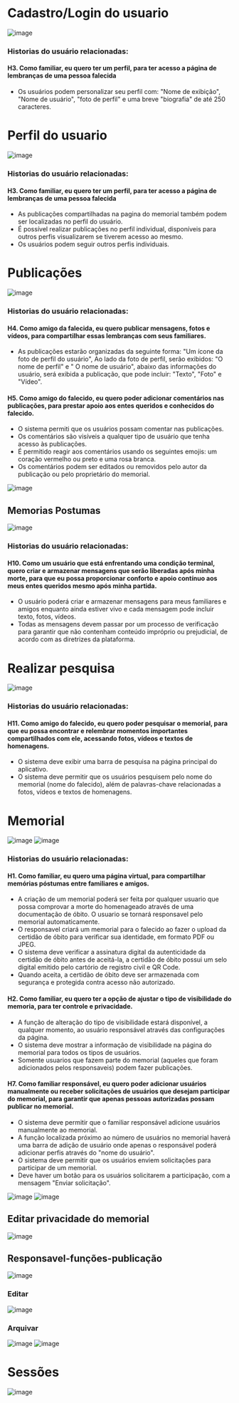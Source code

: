 # Cadastro/Login do usuario
![image](https://github.com/user-attachments/assets/ce54aacf-e8f8-41d4-a642-84c1dc7143fc)
### Historias do usuário relacionadas:
#### H3. Como familiar, eu quero ter um perfil, para ter acesso a página de lembranças de uma pessoa falecida
- Os usuários podem personalizar seu perfil com: "Nome de exibição", "Nome de usuário", "foto de perfil" e uma breve "biografia" de até 250 caracteres.


# Perfil do usuario
![image](https://github.com/user-attachments/assets/49fc9ea1-1d5f-4cdf-8078-f3c87b037f59)
### Historias do usuário relacionadas:  
#### H3. Como familiar, eu quero ter um perfil, para ter acesso a página de lembranças de uma pessoa falecida
- As publicações compartilhadas na pagina do memorial também podem ser localizadas no perfil do usuário.
- É possível realizar publicações no perfil individual, disponíveis para outros perfis visualizarem se tiverem acesso ao mesmo.
- Os usuários podem seguir outros perfis individuais.


# Publicações
![image](https://github.com/user-attachments/assets/99b4db7d-bb4f-49fc-93f3-332c67378d91)
### Historias do usuário relacionadas:  
#### H4. Como amigo da falecida, eu quero publicar mensagens, fotos e vídeos, para compartilhar essas lembranças com seus familiares.
- As publicações estarão organizadas da seguinte forma: "Um ícone da foto de perfil do usuário", Ao lado da foto de perfil, serão exibidos: "O nome de perfil" e " O nome de usuário", abaixo das informações do usuário, será exibida a publicação, que pode incluir: "Texto", "Foto" e "Vídeo".
#### H5. Como amigo do falecido, eu quero poder adicionar comentários nas publicações, para prestar apoio aos entes queridos e conhecidos do falecido.
- O sistema permiti que os usuários possam comentar nas publicações.
- Os comentários são visíveis a qualquer tipo de usuário que tenha acesso às publicações.
- É permitido reagir aos comentários usando os seguintes emojis: um coração vermelho ou preto e uma rosa branca.
- Os comentários podem ser editados ou removidos pelo autor da publicação ou pelo proprietário do memorial.

![image](https://github.com/user-attachments/assets/dcc43bbf-8fb4-4639-b2db-134c8ec4f064)


## Memorias Postumas
![image](https://github.com/user-attachments/assets/6dfb7d1c-dafa-4418-a862-b02ebc7a7e1a)
### Historias do usuário relacionadas: 
#### H10. Como um usuário que está enfrentando uma condição terminal, quero criar e armazenar mensagens que serão liberadas após minha morte, para que eu possa proporcionar conforto e apoio contínuo aos meus entes queridos mesmo após minha partida.
- O usuário poderá criar e armazenar mensagens para meus familiares e amigos enquanto ainda estiver vivo e cada mensagem pode incluir texto, fotos, vídeos.
- Todas as mensagens devem passar por um processo de verificação para garantir que não contenham conteúdo impróprio ou prejudicial, de acordo com as diretrizes da plataforma.


# Realizar pesquisa
![image](https://github.com/user-attachments/assets/fc7af4f1-ff95-4efe-a1cd-d4d95c4dbd92)
### Historias do usuário relacionadas:  
#### H11. Como amigo do falecido, eu quero poder pesquisar o memorial, para que eu possa encontrar e relembrar momentos importantes compartilhados com ele, acessando fotos, vídeos e textos de homenagens.
- O sistema deve exibir uma barra de pesquisa na página principal do aplicativo.
- O sistema deve permitir que os usuários pesquisem pelo nome do memorial (nome do falecido), além de palavras-chave relacionadas a fotos, vídeos e textos de homenagens.

# Memorial
![image](https://github.com/user-attachments/assets/2d92dbbe-7abf-46ec-ba3f-11691c1a3a7b)
![image](https://github.com/user-attachments/assets/560a9777-18c1-44ad-a3e4-76dc0a1d2fae)
### Historias do usuário relacionadas: 
#### H1. Como familiar, eu quero uma página virtual, para compartilhar memórias póstumas entre familiares e amigos.
- A criação de um memorial poderá ser feita por qualquer usuario que possa comprovar a morte do homenageado através de uma documentação de óbito. O usuario se tornará responsavel pelo memorial automaticamente.
- O responsavel criará um memorial para o falecido ao fazer o upload da certidão de óbito para verificar sua identidade, em formato PDF ou JPEG.
- O sistema deve verificar a assinatura digital da autenticidade da certidão de óbito antes de aceitá-la, a certidão de óbito possui um selo digital emitido pelo cartório de registro civil e QR Code.
- Quando aceita, a certidão de óbito deve ser armazenada com segurança e protegida contra acesso não autorizado.

#### H2. Como familiar, eu quero ter a opção de ajustar o tipo de visibilidade do memoria, para ter controle e privacidade.
- A função de alteração do tipo de visibilidade estará disponível, a qualquer momento, ao usuário responsável através das configurações da página.
- O sistema deve mostrar a informação de visibilidade na página do memorial para todos os tipos de usuários.
- Somente usuarios que fazem parte do memorial (aqueles que foram adicionados pelos responsaveis) podem fazer publicações.

#### H7. Como familiar responsável, eu quero poder adicionar usuários manualmente ou receber solicitações de usuários que desejam participar do memorial, para garantir que apenas pessoas autorizadas possam publicar no memorial.
- O sistema deve permitir que o familiar responsável adicione usuários manualmente ao memorial.
- A função localizada próximo ao número de usuários no memorial haverá uma barra de adição de usuário onde apenas o responsável poderá adicionar perfis através do "nome do usuário".
- O sistema deve permitir que os usuários enviem solicitações para participar de um memorial.
- Deve haver um botão para os usuários solicitarem a participação, com a mensagem "Enviar solicitação".

![image](https://github.com/user-attachments/assets/fd7bc560-6de7-4355-bf13-f4ab36b997ed)
![image](https://github.com/user-attachments/assets/2afcb6dc-04c6-481e-b830-3e3f49a89a52)

## Editar privacidade do memorial
![image](https://github.com/user-attachments/assets/863a908c-488e-457a-a18b-effd7e603405)

## Responsavel-funções-publicação
![image](https://github.com/user-attachments/assets/9494eebd-35ce-4003-88b6-ed900cd9247c)

### Editar
![image](https://github.com/user-attachments/assets/9717c6ab-4c7e-4f48-8261-74097d8fe848)

### Arquivar
![image](https://github.com/user-attachments/assets/03c5016b-dabf-4e0b-af92-da7e68e25928)
![image](https://github.com/user-attachments/assets/70460122-ca5b-4eba-9892-4fac06166d8c)

# Sessões
![image](https://github.com/user-attachments/assets/c493b85d-1a9e-49e9-84ae-22a36633dcf8)
